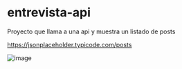﻿# entrevista-api

Proyecto que llama a una api y muestra un listado de posts

 https://jsonplaceholder.typicode.com/posts

![image](https://github.com/braiso-22/entrevista-api/assets/81094589/231af1ca-e5b4-41fd-ab48-7dd5042b61ea)

